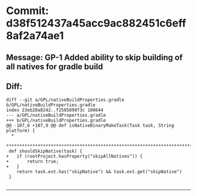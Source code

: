 # Commit: d38f512437a45acc9ac882451c6eff8af2a74ae1
## Message: GP-1 Added ability to skip building of all natives for gradle build
## Diff:
```
diff --git a/GPL/nativeBuildProperties.gradle b/GPL/nativeBuildProperties.gradle
index 23eb20a8242..f2505898f3c 100644
--- a/GPL/nativeBuildProperties.gradle
+++ b/GPL/nativeBuildProperties.gradle
@@ -107,6 +107,9 @@ def isNativeBinaryMakeTask(Task task, String platform) {
  *
  ******************************************************************************************/
 def shouldSkipNative(task) {
+	if (rootProject.hasProperty("skipAllNatives")) {
+		return true;
+	}
 	return task.ext.has("skipNative") && task.ext.get("skipNative")
 }
 
```
-----------------------------------
